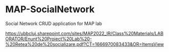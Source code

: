 # MAP-SocialNetwork
Social Network CRUD application for MAP lab


https://ubbcluj.sharepoint.com/sites/MAP2022_IR/Class%20Materials/LABORATOR/Enunt%20Proiect%20Lab%20-%20Retea%20de%20socializare.pdf?CT=1666970083433&OR=ItemsView
